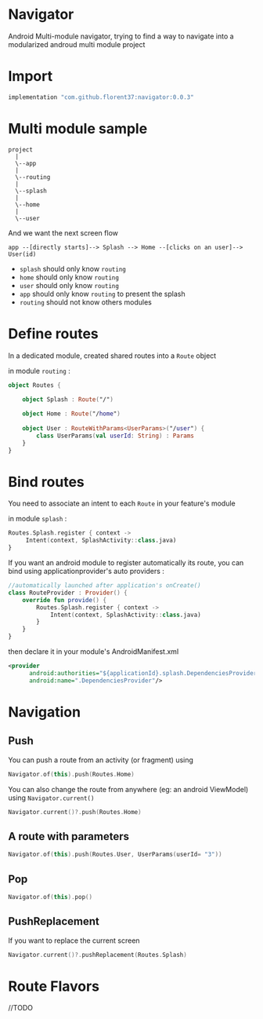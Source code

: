 # Navigator

Android Multi-module navigator, trying to find a way to navigate into a modularized androud multi module project

# Import

```groovy
implementation "com.github.florent37:navigator:0.0.3"
```

# Multi module sample

```
project
  |
  \--app
  |
  \--routing
  |
  \--splash
  |
  \--home
  |
  \--user
```

And we want the next screen flow
```
app --[directly starts]--> Splash --> Home --[clicks on an user]--> User(id) 
```

- `splash` should only know `routing`
- `home` should only know `routing`
- `user` should only know `routing`
- `app` should only know `routing` to present the splash
- `routing` should not know others modules

# Define routes 

In a dedicated module, created shared routes into a `Route` object

in module `routing` :
```kotlin
object Routes {

    object Splash : Route("/")
    
    object Home : Route("/home")
    
    object User : RouteWithParams<UserParams>("/user") {
        class UserParams(val userId: String) : Params
    }
}
```

# Bind routes

You need to associate an intent to each `Route` in your feature's module

in module `splash` :
```kotlin
Routes.Splash.register { context ->
     Intent(context, SplashActivity::class.java)
}
```

If you want an android module to register automatically its route, 
you can bind using applicationprovider's auto providers :

```kotlin
//automatically launched after application's onCreate()
class RouteProvider : Provider() {
    override fun provide() {
        Routes.Splash.register { context ->
            Intent(context, SplashActivity::class.java)
        }
    }
}
```

then declare it in your module's AndroidManifest.xml

```xml
<provider
      android:authorities="${applicationId}.splash.DependenciesProvider"
      android:name=".DependenciesProvider"/>
```

# Navigation

## Push

You can push a route from an activity (or fragment) using 

```kotlin
Navigator.of(this).push(Routes.Home)
```

You can also change the route from anywhere (eg: an android ViewModel) using `Navigator.current()`

```kotlin
Navigator.current()?.push(Routes.Home)
```

## A route with parameters

```kotlin
Navigator.of(this).push(Routes.User, UserParams(userId= "3"))
```

## Pop

```kotlin
Navigator.of(this).pop()
```

## PushReplacement

If you want to replace the current screen

```kotlin
Navigator.current()?.pushReplacement(Routes.Splash)
```

# Route Flavors

//TODO